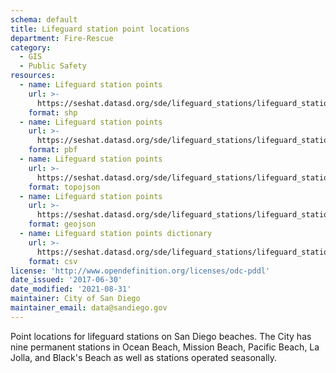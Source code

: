 ```yaml
---
schema: default
title: Lifeguard station point locations
department: Fire-Rescue
category:
  - GIS
  - Public Safety
resources:
  - name: Lifeguard station points
    url: >-
      https://seshat.datasd.org/sde/lifeguard_stations/lifeguard_stations_datasd.zip
    format: shp
  - name: Lifeguard station points
    url: >-
      https://seshat.datasd.org/sde/lifeguard_stations/lifeguard_stations_datasd.pbf
    format: pbf
  - name: Lifeguard station points
    url: >-
      https://seshat.datasd.org/sde/lifeguard_stations/lifeguard_stations_datasd.topojson
    format: topojson
  - name: Lifeguard station points
    url: >-
      https://seshat.datasd.org/sde/lifeguard_stations/lifeguard_stations_datasd.geojson
    format: geojson
  - name: Lifeguard station points dictionary
    url: >-
      https://seshat.datasd.org/sde/lifeguard_stations/lifeguard_stations_dictionary_datasd.csv
    format: csv
license: 'http://www.opendefinition.org/licenses/odc-pddl'
date_issued: '2017-06-30'
date_modified: '2021-08-31'
maintainer: City of San Diego
maintainer_email: data@sandiego.gov
---
```

Point locations for lifeguard stations on San Diego beaches. The City has nine permanent stations in Ocean Beach, Mission Beach, Pacific Beach, La Jolla, and Black's Beach as well as stations operated seasonally.
<!--more-->

